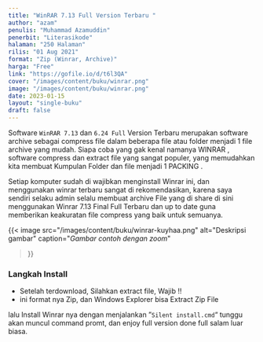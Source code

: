 ```yaml
---
title: "WinRAR 7.13 Full Version Terbaru "
author: "azam"
penulis: "Muhammad Azamuddin"
penerbit: "Literasikode"
halaman: "250 Halaman"
rilis: "01 Aug 2021"
format: "Zip (Winrar, Archive)"
harga: "Free"
link: "https://gofile.io/d/t6l3QA"
cover: "/images/content/buku/winrar.png"
image: "/images/content/buku/winrar.png"
date: 2023-01-15
layout: "single-buku"
draft: false
---
```


Software `WinRAR 7.13` dan `6.24 Full` Version Terbaru merupakan software archive sebagai compress file dalam beberapa file atau folder menjadi  1 file archive yang mudah. Siapa coba yang gak kenal namanya WINRAR , software compress dan extract file yang sangat populer, yang memudahkan kita membuat Kumpulan Folder dan file menjadi 1 PACKING .

Setiap komputer sudah di wajibkan menginstall Winrar ini, dan menggunakan winrar terbaru sangat di rekomendasikan, karena saya sendiri selaku admin selalu membuat archive File yang di share di sini menggunakan Winrar 7.13 Final Full Terbaru dan up to date guna memberikan keakuratan file compress yang baik untuk semuanya.

  {{< image 
  src="/images/content/buku/winrar-kuyhaa.png" 
  alt="Deskripsi gambar" 
  caption="*Gambar contoh dengan zoom*" 
  >}}

### Langkah Install

 - Setelah terdownload, Silahkan extract file, Wajib !!
 - ini format nya Zip, dan Windows Explorer bisa Extract Zip File

lalu Install Winrar nya dengan menjalankan ”`Silent install.cmd`“
tunggu akan muncul command promt, dan enjoy full version done full salam luar biasa.
